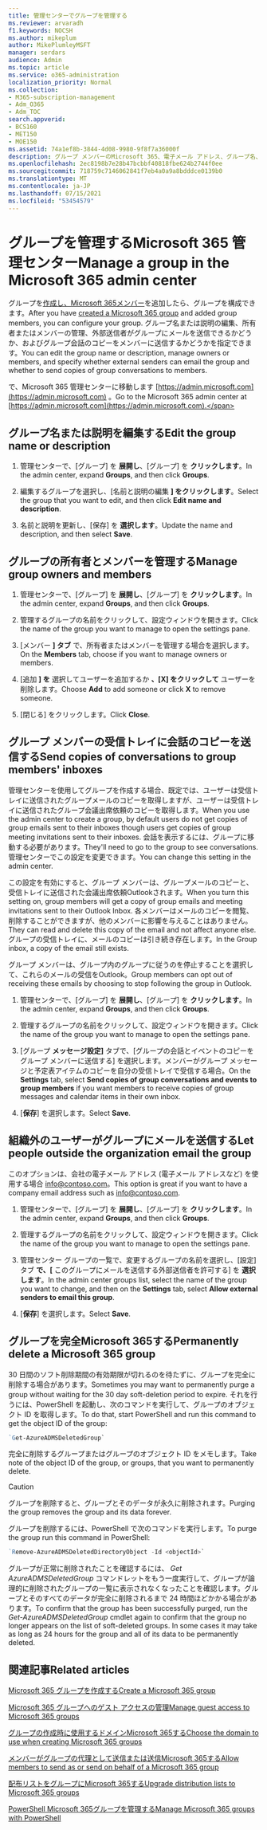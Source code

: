 ```yaml
---
title: 管理センターでグループを管理する
ms.reviewer: arvaradh
f1.keywords: NOCSH
ms.author: mikeplum
author: MikePlumleyMSFT
manager: serdars
audience: Admin
ms.topic: article
ms.service: o365-administration
localization_priority: Normal
ms.collection:
- M365-subscription-management
- Adm_O365
- Adm_TOC
search.appverid:
- BCS160
- MET150
- MOE150
ms.assetid: 74a1ef8b-3844-4d08-9980-9f8f7a36000f
description: グループ メンバーのMicrosoft 365、電子メール アドレス、グループ名、または説明の編集、グループの動作のカスタマイズなど、さまざまなグループを管理する方法について説明します。
ms.openlocfilehash: 2ec8198b7e28b47bcbbf40818fbe624b2744f0ee
ms.sourcegitcommit: 718759c7146062841f7eb4a0a9a8bdddce0139b0
ms.translationtype: MT
ms.contentlocale: ja-JP
ms.lasthandoff: 07/15/2021
ms.locfileid: "53454579"
---
```

# <a name="manage-a-group-in-the-microsoft-365-admin-center"></a><span data-ttu-id="070a4-103">グループを管理するMicrosoft 365 管理センター</span><span class="sxs-lookup"><span data-stu-id="070a4-103">Manage a group in the Microsoft 365 admin center</span></span>

<span data-ttu-id="070a4-104">グループを[作成し、Microsoft 365メンバー](create-groups.md)を追加したら、グループを構成できます。</span><span class="sxs-lookup"><span data-stu-id="070a4-104">After you have [created a Microsoft 365 group](create-groups.md) and added group members, you can configure your group.</span></span> <span data-ttu-id="070a4-105">グループ名または説明の編集、所有者またはメンバーの管理、外部送信者がグループにメールを送信できるかどうか、およびグループ会話のコピーをメンバーに送信するかどうかを指定できます。</span><span class="sxs-lookup"><span data-stu-id="070a4-105">You can edit the group name or description, manage owners or members, and specify whether external senders can email the group and whether to send copies of group conversations to members.</span></span>

<span data-ttu-id="070a4-106">で、Microsoft 365 管理センターに移動します [https://admin.microsoft.com](https://admin.microsoft.com) 。</span><span class="sxs-lookup"><span data-stu-id="070a4-106">Go to the Microsoft 365 admin center at [https://admin.microsoft.com](https://admin.microsoft.com).</span></span>

## <a name="edit-the-group-name-or-description"></a><span data-ttu-id="070a4-107">グループ名または説明を編集する</span><span class="sxs-lookup"><span data-stu-id="070a4-107">Edit the group name or description</span></span>

1. <span data-ttu-id="070a4-108">管理センターで、[グループ] を **展開し**、[グループ] を **クリックします**。</span><span class="sxs-lookup"><span data-stu-id="070a4-108">In the admin center, expand **Groups**, and then click **Groups**.</span></span>

2. <span data-ttu-id="070a4-109">編集するグループを選択し、[名前と説明の編集 **] をクリックします**。</span><span class="sxs-lookup"><span data-stu-id="070a4-109">Select the group that you want to edit, and then click **Edit name and description**.</span></span>

3. <span data-ttu-id="070a4-110">名前と説明を更新し、[保存] を **選択します**。</span><span class="sxs-lookup"><span data-stu-id="070a4-110">Update the name and description, and then select **Save**.</span></span>

## <a name="manage-group-owners-and-members"></a><span data-ttu-id="070a4-111">グループの所有者とメンバーを管理する</span><span class="sxs-lookup"><span data-stu-id="070a4-111">Manage group owners and members</span></span>

1. <span data-ttu-id="070a4-112">管理センターで、[グループ] を **展開し**、[グループ] を **クリックします**。</span><span class="sxs-lookup"><span data-stu-id="070a4-112">In the admin center, expand **Groups**, and then click **Groups**.</span></span>

2. <span data-ttu-id="070a4-113">管理するグループの名前をクリックして、設定ウィンドウを開きます。</span><span class="sxs-lookup"><span data-stu-id="070a4-113">Click the name of the group you want to manage to open the settings pane.</span></span>

3. <span data-ttu-id="070a4-114">[メンバー **] タブ** で、所有者またはメンバーを管理する場合を選択します。</span><span class="sxs-lookup"><span data-stu-id="070a4-114">On the **Members** tab, choose if you want to manage owners or members.</span></span>

4. <span data-ttu-id="070a4-115">[追加 **] を** 選択してユーザーを追加するか **、[X] をクリックして** ユーザーを削除します。</span><span class="sxs-lookup"><span data-stu-id="070a4-115">Choose **Add** to add someone or click **X** to remove someone.</span></span>

5. <span data-ttu-id="070a4-116">[閉じる] をクリックします。</span><span class="sxs-lookup"><span data-stu-id="070a4-116">Click **Close**.</span></span>

## <a name="send-copies-of-conversations-to-group-members-inboxes"></a><span data-ttu-id="070a4-117">グループ メンバーの受信トレイに会話のコピーを送信する</span><span class="sxs-lookup"><span data-stu-id="070a4-117">Send copies of conversations to group members' inboxes</span></span>
  
<span data-ttu-id="070a4-118">管理センターを使用してグループを作成する場合、既定では、ユーザーは受信トレイに送信されたグループメールのコピーを取得しますが、ユーザーは受信トレイに送信されたグループ会議出席依頼のコピーを取得します。</span><span class="sxs-lookup"><span data-stu-id="070a4-118">When you use the admin center to create a group, by default users do not get copies of group emails sent to their inboxes though users get copies of group meeting invitations sent to their inboxes.</span></span> <span data-ttu-id="070a4-119">会話を表示するには、グループに移動する必要があります。</span><span class="sxs-lookup"><span data-stu-id="070a4-119">They'll need to go to the group to see conversations.</span></span> <span data-ttu-id="070a4-120">管理センターでこの設定を変更できます。</span><span class="sxs-lookup"><span data-stu-id="070a4-120">You can change this setting in the admin center.</span></span>

<span data-ttu-id="070a4-121">この設定を有効にすると、グループ メンバーは、グループメールのコピーと、受信トレイに送信された会議出席依頼Outlookされます。</span><span class="sxs-lookup"><span data-stu-id="070a4-121">When you turn this setting on, group members will get a copy of group emails and meeting invitations sent to their Outlook Inbox.</span></span> <span data-ttu-id="070a4-122">各メンバーはメールのコピーを閲覧、削除することができますが、他のメンバーに影響を与えることはありません。</span><span class="sxs-lookup"><span data-stu-id="070a4-122">They can read and delete this copy of the email and not affect anyone else.</span></span> <span data-ttu-id="070a4-123">グループの受信トレイに、メールのコピーは引き続き存在します。</span><span class="sxs-lookup"><span data-stu-id="070a4-123">In the Group inbox, a copy of the email still exists.</span></span>

<span data-ttu-id="070a4-124">グループ メンバーは、グループ内のグループに従うのを停止することを選択して、これらのメールの受信をOutlook。</span><span class="sxs-lookup"><span data-stu-id="070a4-124">Group members can opt out of receiving these emails by choosing to stop following the group in Outlook.</span></span>

1. <span data-ttu-id="070a4-125">管理センターで、[グループ] を **展開し**、[グループ] を **クリックします**。</span><span class="sxs-lookup"><span data-stu-id="070a4-125">In the admin center, expand **Groups**, and then click **Groups**.</span></span>

2. <span data-ttu-id="070a4-126">管理するグループの名前をクリックして、設定ウィンドウを開きます。</span><span class="sxs-lookup"><span data-stu-id="070a4-126">Click the name of the group you want to manage to open the settings pane.</span></span>

3. <span data-ttu-id="070a4-127">[グループ **メッセージ設定]** タブで、[グループの会話とイベントのコピーをグループ メンバーに送信する] を選択します。メンバーがグループ メッセージと予定表アイテムのコピーを自分の受信トレイで受信する場合。</span><span class="sxs-lookup"><span data-stu-id="070a4-127">On the **Settings** tab, select **Send copies of group conversations and events to group members** if you want members to receive copies of group messages and calendar items in their own inbox.</span></span>

4. <span data-ttu-id="070a4-128">[**保存**] を選択します。</span><span class="sxs-lookup"><span data-stu-id="070a4-128">Select **Save**.</span></span>

## <a name="let-people-outside-the-organization-email-the-group"></a><span data-ttu-id="070a4-129">組織外のユーザーがグループにメールを送信する</span><span class="sxs-lookup"><span data-stu-id="070a4-129">Let people outside the organization email the group</span></span>

<span data-ttu-id="070a4-130">このオプションは、会社の電子メール アドレス (電子メール アドレスなど) を使用する場合 info@contoso.com。</span><span class="sxs-lookup"><span data-stu-id="070a4-130">This option is great if you want to have a company email address such as info@contoso.com.</span></span>
 
1. <span data-ttu-id="070a4-131">管理センターで、[グループ] を **展開し**、[グループ] を **クリックします**。</span><span class="sxs-lookup"><span data-stu-id="070a4-131">In the admin center, expand **Groups**, and then click **Groups**.</span></span>

2. <span data-ttu-id="070a4-132">管理するグループの名前をクリックして、設定ウィンドウを開きます。</span><span class="sxs-lookup"><span data-stu-id="070a4-132">Click the name of the group you want to manage to open the settings pane.</span></span>

3. <span data-ttu-id="070a4-133">管理センター グループの一覧で、変更するグループの名前を選択し、[設定] タブ **で、[** このグループにメールを送信する外部送信者を許可する] を **選択します**。</span><span class="sxs-lookup"><span data-stu-id="070a4-133">In the admin center groups list, select the name of the group you want to change, and then on the **Settings** tab, select **Allow external senders to email this group**.</span></span>
    
4. <span data-ttu-id="070a4-134">[**保存**] を選択します。</span><span class="sxs-lookup"><span data-stu-id="070a4-134">Select **Save**.</span></span>

## <a name="permanently-delete-a-microsoft-365-group"></a><span data-ttu-id="070a4-135">グループを完全Microsoft 365する</span><span class="sxs-lookup"><span data-stu-id="070a4-135">Permanently delete a Microsoft 365 group</span></span>

<span data-ttu-id="070a4-136">30 日間のソフト削除期間の有効期限が切れるのを待たずに、グループを完全に削除する場合があります。</span><span class="sxs-lookup"><span data-stu-id="070a4-136">Sometimes you may want to permanently purge a group without waiting for the 30 day soft-deletion period to expire.</span></span> <span data-ttu-id="070a4-137">それを行うには、PowerShell を起動し、次のコマンドを実行して、グループのオブジェクト ID を取得します。</span><span class="sxs-lookup"><span data-stu-id="070a4-137">To do that, start PowerShell and run this command to get the object ID of the group:</span></span>
 
 ```powershell
`Get-AzureADMSDeletedGroup`
```

<span data-ttu-id="070a4-138">完全に削除するグループまたはグループのオブジェクト ID をメモします。</span><span class="sxs-lookup"><span data-stu-id="070a4-138">Take note of the object ID of the group, or groups, that you want to permanently delete.</span></span>
  
> [!CAUTION]
> <span data-ttu-id="070a4-139">グループを削除すると、グループとそのデータが永久に削除されます。</span><span class="sxs-lookup"><span data-stu-id="070a4-139">Purging the group removes the group and its data forever.</span></span> 
  
<span data-ttu-id="070a4-140">グループを削除するには、PowerShell で次のコマンドを実行します。</span><span class="sxs-lookup"><span data-stu-id="070a4-140">To purge the group run this command in PowerShell:</span></span>

```powershell
`Remove-AzureADMSDeletedDirectoryObject -Id <objectId>`
```

<span data-ttu-id="070a4-p105">グループが正常に削除されたことを確認するには、 *Get AzureADMSDeletedGroup*  コマンドレットをもう一度実行して、グループが論理的に削除されたグループの一覧に表示されなくなったことを確認します。グループとそのすべてのデータが完全に削除されるまで 24 時間ほどかかる場合があります。</span><span class="sxs-lookup"><span data-stu-id="070a4-p105">To confirm that the group has been successfully purged, run the  *Get-AzureADMSDeletedGroup*  cmdlet again to confirm that the group no longer appears on the list of soft-deleted groups. In some cases it may take as long as 24 hours for the group and all of its data to be permanently deleted.</span></span> 
  
## <a name="related-articles"></a><span data-ttu-id="070a4-143">関連記事</span><span class="sxs-lookup"><span data-stu-id="070a4-143">Related articles</span></span>

[<span data-ttu-id="070a4-144">Microsoft 365 グループを作成する</span><span class="sxs-lookup"><span data-stu-id="070a4-144">Create a Microsoft 365 group</span></span>](create-groups.md)

[<span data-ttu-id="070a4-145">Microsoft 365 グループへのゲスト アクセスの管理</span><span class="sxs-lookup"><span data-stu-id="070a4-145">Manage guest access to Microsoft 365 groups</span></span>](https://support.microsoft.com/office/bfc7a840-868f-4fd6-a390-f347bf51aff6)

[<span data-ttu-id="070a4-146">グループの作成時に使用するドメインMicrosoft 365する</span><span class="sxs-lookup"><span data-stu-id="070a4-146">Choose the domain to use when creating Microsoft 365 groups</span></span>](../../solutions/choose-domain-to-create-groups.md)

[<span data-ttu-id="070a4-147">メンバーがグループの代理として送信または送信Microsoft 365する</span><span class="sxs-lookup"><span data-stu-id="070a4-147">Allow members to send as or send on behalf of a Microsoft 365 group</span></span>](../../solutions/allow-members-to-send-as-or-send-on-behalf-of-group.md)

[<span data-ttu-id="070a4-148">配布リストをグループにMicrosoft 365する</span><span class="sxs-lookup"><span data-stu-id="070a4-148">Upgrade distribution lists to Microsoft 365 groups</span></span>](../manage/upgrade-distribution-lists.md)

[<span data-ttu-id="070a4-149">PowerShell Microsoft 365グループを管理する</span><span class="sxs-lookup"><span data-stu-id="070a4-149">Manage Microsoft 365 groups with PowerShell</span></span>](../../enterprise/manage-microsoft-365-groups-with-powershell.md)
